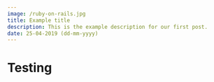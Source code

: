```yaml
---
image: /ruby-on-rails.jpg
title: Example title 
description: This is the example description for our first post.
date: 25-04-2019 (dd-mm-yyyy)
---
```


# Testing